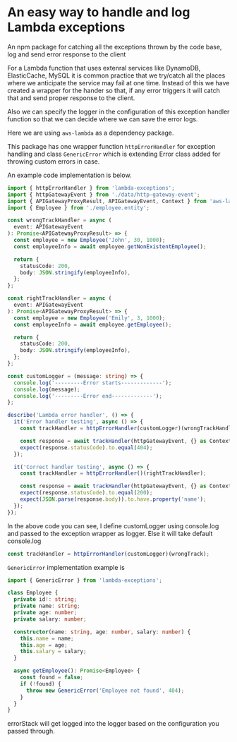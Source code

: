 # An easy way to handle and log Lambda exceptions

An npm package for catching all the exceptions thrown by the code base, log and send error response to the client

For a Lambda function that uses extenral services like DynamoDB, ElasticCache, MySQL it is common practice that we try/catch all the places where we anticipate the service may fail at one time. Instead of this we have created a wrapper for the hander so that, if any error triggers it will catch that and send proper response to the client.

Also we can specify the logger in the configuration of this exception handler function so that we can decide where we can save the error logs.

Here we are using `aws-lambda` as a dependency package.

This package has one wrapper function `httpErrorHandler` for exception handling and class `GenericError` which is extending Error class added for throwing custom errors in case.

An example code implementation is below.

```typescript
import { httpErrorHandler } from 'lambda-exceptions';
import { httpGatewayEvent } from './data/http-gateway-event';
import { APIGatewayProxyResult, APIGatewayEvent, Context } from 'aws-lambda';
import { Employee } from './employee.entity';

const wrongTrackHandler = async (
  event: APIGatewayEvent
): Promise<APIGatewayProxyResult> => {
  const employee = new Employee('John', 30, 1000);
  const employeeInfo = await employee.getNonExistentEmployee();

  return {
    statusCode: 200,
    body: JSON.stringify(employeeInfo),
  };
};

const rightTrackHandler = async (
  event: APIGatewayEvent
): Promise<APIGatewayProxyResult> => {
  const employee = new Employee('Emily', 3, 1000);
  const employeeInfo = await employee.getEmployee();

  return {
    statusCode: 200,
    body: JSON.stringify(employeeInfo),
  };
};

const customLogger = (message: string) => {
  console.log('---------Error starts-------------');
  console.log(message);
  console.log('---------Error end-------------');
};

describe('Lambda error handler', () => {
  it('Error handler testing', async () => {
    const trackHandler = httpErrorHandler(customLogger)(wrongTrackHandler);

    const response = await trackHandler(httpGatewayEvent, {} as Context);
    expect(response.statusCode).to.equal(404);
  });

  it('Correct handler testing', async () => {
    const trackHandler = httpErrorHandler()(rightTrackHandler);

    const response = await trackHandler(httpGatewayEvent, {} as Context);
    expect(response.statusCode).to.equal(200);
    expect(JSON.parse(response.body)).to.have.property('name');
  });
});
```

In the above code you can see, I define customLogger using console.log and passed to the exception wrapper as logger. Else it will take default console.log

```typescript
const trackHandler = httpErrorHandler(customLogger)(wrongTrack);
```

`GenericError` implementation example is

```typescript
import { GenericError } from 'lambda-exceptions';

class Employee {
  private id!: string;
  private name: string;
  private age: number;
  private salary: number;

  constructor(name: string, age: number, salary: number) {
    this.name = name;
    this.age = age;
    this.salary = salary;
  }

  async getEmployee(): Promise<Employee> {
    const found = false;
    if (!found) {
      throw new GenericError('Employee not found', 404);
    }
  }
}
```

errorStack will get logged into the logger based on the configuration you passed through.

